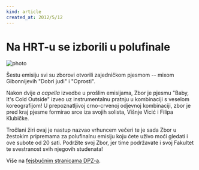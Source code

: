 ```yaml
---
kind: article
created_at: 2012/5/12
---
```


# Na HRT-u se izborili u polufinale

![photo](http://placekitten.com/540/240)

Šestu emisiju svi su zborovi otvorili zajedničkom pjesmom -- mixom Gibonnijevih "Dobri judi" i "Oprosti".

Nakon dvije *a capella* izvedbe u prošlim emisijama, Zbor je pjesmu "Baby, It's Cold Outside" izveo uz instrumentalnu pratnju u kombinaciji s veselom koreografijom! U prepoznatljivoj crno-crvenoj odjevnoj kombinaciji, zbor je pred kraj pjesme formirao srce iza svojih solista, Višnje Vicić i Filipa Klubičke.

Tročlani žiri ovaj je nastup nazvao vrhuncem večeri te je sada Zbor u žestokim pripremama za polufinalnu emisiju koju ćete uživo moći gledati i ove subote od 20 sati. Podržite svoj Zbor, jer time podržavate i svoj Fakultet te svestranost svih njegovih studenata!

Više na [fejsbučnim stranicama DPZ-a](https://www.facebook.com/do.posljednjeg.zbora).
